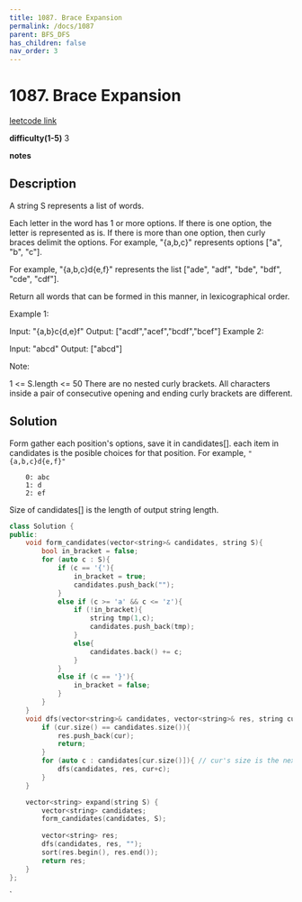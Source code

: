 ```yaml
---
title: 1087. Brace Expansion
permalink: /docs/1087
parent: BFS_DFS
has_children: false
nav_order: 3
---
```

# 1087. Brace Expansion
[leetcode link](https://leetcode.com/problems/brace-expansion/)

**difficulty(1-5)** 
3

**notes**   


## Description
A string S represents a list of words.

Each letter in the word has 1 or more options.  If there is one option, the letter is represented as is.  If there is more than one option, then curly braces delimit the options.  For example, "{a,b,c}" represents options ["a", "b", "c"].

For example, "{a,b,c}d{e,f}" represents the list ["ade", "adf", "bde", "bdf", "cde", "cdf"].

Return all words that can be formed in this manner, in lexicographical order.

 

Example 1:

Input: "{a,b}c{d,e}f"
Output: ["acdf","acef","bcdf","bcef"]
Example 2:

Input: "abcd"
Output: ["abcd"]
 

Note:

1 <= S.length <= 50
There are no nested curly brackets.
All characters inside a pair of consecutive opening and ending curly brackets are different.

## Solution
Form gather each position's options, save it in candidates[]. each item in candidates is the posible choices for that position.
For example, `"{a,b,c}d{e,f}"`
```candidates:
    0: abc
    1: d
    2: ef
```
Size of candidates[] is the length of output string length.


```c++
class Solution {
public:
    void form_candidates(vector<string>& candidates, string S){
        bool in_bracket = false;
        for (auto c : S){
            if (c == '{'){
                in_bracket = true;
                candidates.push_back("");
            }
            else if (c >= 'a' && c <= 'z'){
                if (!in_bracket){
                    string tmp(1,c);
                    candidates.push_back(tmp);
                }
                else{
                    candidates.back() += c;
                }
            }
            else if (c == '}'){
                in_bracket = false;
            }
        }
    }
    void dfs(vector<string>& candidates, vector<string>& res, string cur){
        if (cur.size() == candidates.size()){
            res.push_back(cur);
            return;
        }
        for (auto c : candidates[cur.size()]){ // cur's size is the next index in candidates we want to add to cur.
            dfs(candidates, res, cur+c);
        }        
    }

    vector<string> expand(string S) {
        vector<string> candidates;
        form_candidates(candidates, S);
        
        vector<string> res;
        dfs(candidates, res, "");
        sort(res.begin(), res.end());
        return res;
    }
};
```

<!-- 
Default label
{: .label }

Blue label
{: .label .label-blue }

Stable
{: .label .label-green }

New release
{: .label .label-purple }

Coming soon
{: .label .label-yellow }

Deprecated
{: .label .label-red } -->
`